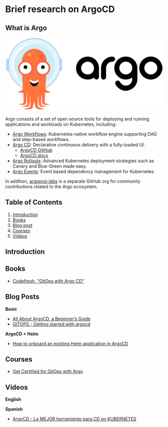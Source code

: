 # Brief research on ArgoCD

## What is Argo

![Argo Image](images/argo-horizontal-color.png)

Argo consists of a set of open source tools for deploying and running applications and workloads on Kubernetes, including:

* [Argo Workflows](https://argoproj.github.io/workflows/): Kubernetes-native workflow engine supporting DAG and step-based workflows.
* [Argo CD](https://argoproj.github.io/cd/): Declarative continuous delivery with a fully-loaded UI.
  * [ArgoCD GitHub](https://github.com/argoproj/argo-cd/)
  * [ArgoCD docs](https://argo-cd.readthedocs.io/en/stable/)
* [Argo Rollouts](https://argoproj.github.io/rollouts/): Advanced Kubernetes deployment strategies such as Canary and Blue-Green made easy.
* [Argo Events](https://argoproj.github.io/events/): Event based dependency management for Kubernetes.

In addition, [argoproj-labs](https://github.com/argoproj-labs) is a separate GitHub org for community contributions related to the Argo ecosystem.

## Table of Contents

1. [Introduction](#introduction)
2. [Books](#books)
3. [Blog post](#blog)
4. [Courses](#courses)
5. [Videos](#videos)

## Introduction <a name="introduction"></a>

## Books <a name="books"></a>

* [Codefresh, "GitOps with Argo CD"](https://codefresh.io/)
## Blog Posts <a name="blog"></a>

**Basic**
* [All About ArgoCD, a Beginner’s Guide](https://dev.to/abhinavd26/all-about-argocd-a-beginners-guide-33c9)
* [GITOPS - Getting started with argocd](https://vzilla.co.uk/vzilla-blog/gitops-getting-started-with-argocd)

**ArgoCD + Helm**
* [How to onboard an existing Helm application in ArgoCD](https://www.aviator.co/blog/how-to-onboard-an-existing-helm-application-in-argocd/)

## Courses <a name="courses"></a>

* [Get Certified for GitOps with Argo](https://learning.codefresh.io/)
## Videos <a name="videos"></a>

**English**

**Spanish**
* [ArgoCD - La MEJOR herramiento para CD en KUBERNETES](https://www.youtube.com/watch?v=e6Wmu77HoV8)
